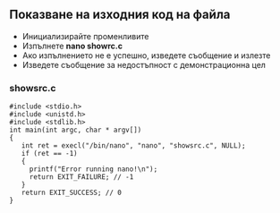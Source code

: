 ## Показване на изходния код на файла

- Инициализирайте променливите
- Изпълнете **nano showrc.c**
- Ако изпълнението не е успешно, изведете съобщение и излезте
- Изведете съобщение за недостъпност с демонстрационна цел

### showsrc.c
```
#include <stdio.h>
#include <unistd.h>
#include <stdlib.h>
int main(int argc, char * argv[])
{
   int ret = execl("/bin/nano", "nano", "showsrc.c", NULL);
   if (ret == -1)
   {
     printf("Error running nano!\n");
     return EXIT_FAILURE; // -1
   }
   return EXIT_SUCCESS; // 0
}
```